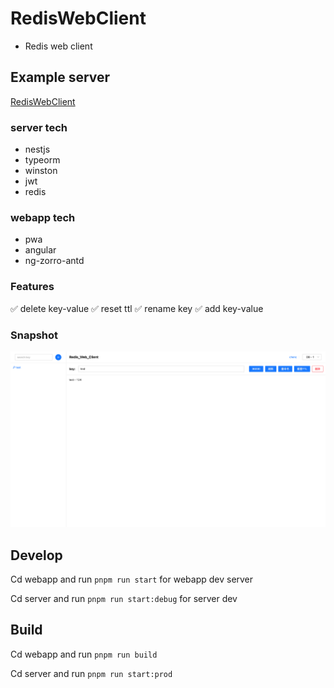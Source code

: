 # RedisWebClient

- Redis web client

## Example server

<a href='https://redis.chenc.site' target="__blank">RedisWebClient</a>

### server tech
- nestjs
- typeorm
- winston
- jwt
- redis

### webapp tech
- pwa
- angular
- ng-zorro-antd

### Features
✅ delete key-value
✅ reset ttl
✅ rename key
✅ add key-value

### Snapshot
<img src='/webapp/snapshot/main.png' alt=''>

## Develop

Cd webapp and run `pnpm run start` for webapp dev server

Cd server and run `pnpm run start:debug` for server dev

## Build

Cd webapp and run `pnpm run build`

Cd server and run `pnpm run start:prod`
